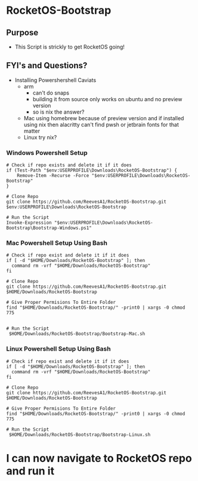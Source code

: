 # RocketOS-Bootstrap

## Purpose

- This Script is strickly to get RocketOS going!

## FYI's and Questions?

- Installing Powershershell Caviats
  - arm
    - can't do snaps
    - building it from source only works on ubuntu and no preview version
    - so is nix the answer?
  - Mac using homebrew because of preview version and if installed using nix then alacritty can't find pwsh or jetbrain fonts for that matter
  - Linux try nix?

### Windows Powershell Setup

```
# Check if repo exists and delete it if it does
if (Test-Path "$env:USERPROFILE\Downloads\RocketOS-Bootstrap") {
    Remove-Item -Recurse -Force "$env:USERPROFILE\Downloads\RocketOS-Bootstrap"
}

# Clone Repo
git clone https://github.com/ReevesA1/RocketOS-Bootstrap.git $env:USERPROFILE\Downloads\RocketOS-Bootstrap

# Run the Script
Invoke-Expression "$env:USERPROFILE\Downloads\RocketOS-Bootstrap\Bootstrap-Windows.ps1"

```

### Mac Powershell Setup Using Bash

```
# Check if repo exist and delete it if it does
if [ -d "$HOME/Downloads/RocketOS-Bootstrap" ]; then
  command rm -vrf "$HOME/Downloads/RocketOS-Bootstrap"
fi

# Clone Repo
git clone https://github.com/ReevesA1/RocketOS-Bootstrap.git $HOME/Downloads/RocketOS-Bootstrap

# Give Proper Permisions To Entire Folder
find "$HOME/Downloads/RocketOS-Bootstrap/" -print0 | xargs -0 chmod 775


# Run the Script
 $HOME/Downloads/RocketOS-Bootstrap/Bootstrap-Mac.sh
```

### Linux Powershell Setup Using Bash

```
# Check if repo exist and delete it if it does
if [ -d "$HOME/Downloads/RocketOS-Bootstrap" ]; then
  command rm -vrf "$HOME/Downloads/RocketOS-Bootstrap"
fi

# Clone Repo
git clone https://github.com/ReevesA1/RocketOS-Bootstrap.git $HOME/Downloads/RocketOS-Bootstrap

# Give Proper Permisions To Entire Folder
find "$HOME/Downloads/RocketOS-Bootstrap/" -print0 | xargs -0 chmod 775

# Run the Script
 $HOME/Downloads/RocketOS-Bootstrap/Bootstrap-Linux.sh
```

# I can now navigate to RocketOS repo and run it
